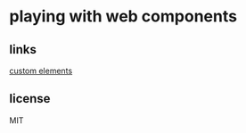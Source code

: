 # playing with web components

## links

[custom elements](https://developers.google.com/web/fundamentals/web-components/customelements)

## license

MIT
